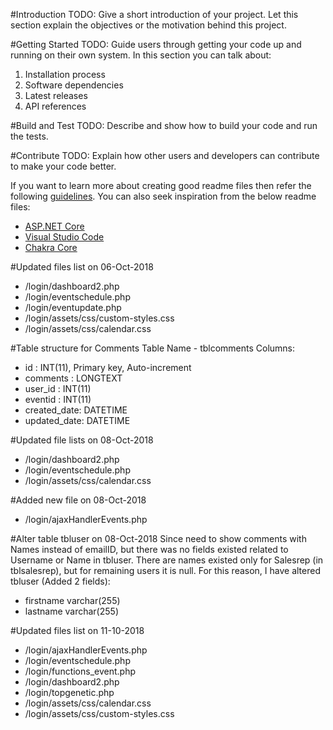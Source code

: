 #Introduction 
TODO: Give a short introduction of your project. Let this section explain the objectives or the motivation behind this project. 

#Getting Started
TODO: Guide users through getting your code up and running on their own system. In this section you can talk about:
1.	Installation process
2.	Software dependencies
3.	Latest releases
4.	API references

#Build and Test
TODO: Describe and show how to build your code and run the tests. 

#Contribute
TODO: Explain how other users and developers can contribute to make your code better. 

If you want to learn more about creating good readme files then refer the following [guidelines](https://www.visualstudio.com/en-us/docs/git/create-a-readme). You can also seek inspiration from the below readme files:
- [ASP.NET Core](https://github.com/aspnet/Home)
- [Visual Studio Code](https://github.com/Microsoft/vscode)
- [Chakra Core](https://github.com/Microsoft/ChakraCore)


#Updated files list on 06-Oct-2018
- /login/dashboard2.php
- /login/eventschedule.php
- /login/eventupdate.php
- /login/assets/css/custom-styles.css
- /login/assets/css/calendar.css

#Table structure for Comments
Table Name - tblcomments
Columns:
- id : INT(11), Primary key, Auto-increment
- comments : LONGTEXT
- user_id : INT(11)
- eventid : INT(11)
- created_date: DATETIME
- updated_date: DATETIME

#Updated file lists on 08-Oct-2018
- /login/dashboard2.php
- /login/eventschedule.php
- /login/assets/css/calendar.css

#Added new file on 08-Oct-2018
- /login/ajaxHandlerEvents.php

#Alter table tbluser on 08-Oct-2018
Since need to show comments with Names instead of emailID, but there was no fields existed related to Username or Name in tbluser. There are names existed only for Salesrep (in tblsalesrep), but for remaining users it is null.
For this reason, I have altered tbluser (Added 2 fields):
- firstname varchar(255)
- lastname varchar(255)


#Updated files list on 11-10-2018

- /login/ajaxHandlerEvents.php
- /login/eventschedule.php
- /login/functions_event.php
- /login/dashboard2.php
- /login/topgenetic.php
- /login/assets/css/calendar.css
- /login/assets/css/custom-styles.css

